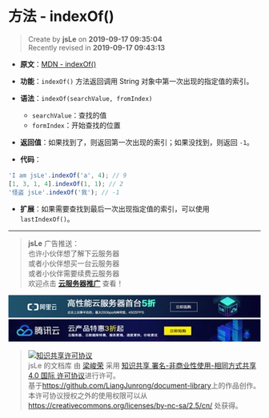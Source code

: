 方法 - indexOf()
===

> Create by **jsLe** on **2019-09-17 09:35:04**  
> Recently revised in **2019-09-17 09:43:13**

* **原文**：[MDN - indexOf()](https://developer.mozilla.org/zh-CN/docs/Web/JavaScript/Reference/Global_Objects/Array/indexOf)

* **功能**：`indexOf()` 方法返回调用 String 对象中第一次出现的指定值的索引。

* **语法**：`indexOf(searchValue, fromIndex)`
  * `searchValue`：查找的值
  * `formIndex`：开始查找的位置

* **返回值**：如果找到了，则返回第一次出现的索引；如果没找到，则返回 `-1`。

* **代码**：

```js
'I am jsLe'.indexOf('a', 4); // 9
[1, 3, 1, 4].indexOf(1, 1); // 2
'怪盗 jsLe'.indexOf('我'); // -1
```

* **扩展**：如果需要查找到最后一次出现指定值的索引，可以使用 `lastIndexOf()`。

---

> **jsLe** 广告推送：  
> 也许小伙伴想了解下云服务器  
> 或者小伙伴想买一台云服务器  
> 或者小伙伴需要续费云服务器  
> 欢迎点击 **[云服务器推广](https://github.com/LiangJunrong/document-library/blob/master/other-library/Monologue/%E7%A8%B3%E9%A3%9F%E8%89%B0%E9%9A%BE.md)** 查看！

[![图](../../../../public-repertory/img/z-small-seek-ali-3.jpg)](https://promotion.aliyun.com/ntms/act/qwbk.html?userCode=w7hismrh)
[![图](../../../../public-repertory/img/z-small-seek-tencent-2.jpg)](https://cloud.tencent.com/redirect.php?redirect=1014&cps_key=49f647c99fce1a9f0b4e1eeb1be484c9&from=console)

> <a rel="license" href="http://creativecommons.org/licenses/by-nc-sa/4.0/"><img alt="知识共享许可协议" style="border-width:0" src="https://i.creativecommons.org/l/by-nc-sa/4.0/88x31.png" /></a><br /><span xmlns:dct="http://purl.org/dc/terms/" property="dct:title">jsLe 的文档库</span> 由 <a xmlns:cc="http://creativecommons.org/ns#" href="https://github.com/LiangJunrong/document-library" property="cc:attributionName" rel="cc:attributionURL">梁峻荣</a> 采用 <a rel="license" href="http://creativecommons.org/licenses/by-nc-sa/4.0/">知识共享 署名-非商业性使用-相同方式共享 4.0 国际 许可协议</a>进行许可。<br />基于<a xmlns:dct="http://purl.org/dc/terms/" href="https://github.com/LiangJunrong/document-library" rel="dct:source">https://github.com/LiangJunrong/document-library</a>上的作品创作。<br />本许可协议授权之外的使用权限可以从 <a xmlns:cc="http://creativecommons.org/ns#" href="https://creativecommons.org/licenses/by-nc-sa/2.5/cn/" rel="cc:morePermissions">https://creativecommons.org/licenses/by-nc-sa/2.5/cn/</a> 处获得。